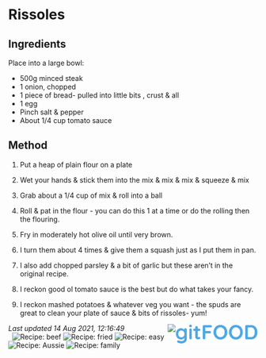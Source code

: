 # Rissoles

## Ingredients

Place into a large bowl:
- 500g minced steak
- 1 onion, chopped
- 1 piece of bread- pulled into little bits , crust & all
- 1 egg
- Pinch salt & pepper
- About 1/4 cup tomato sauce

## Method 

1. Put a heap of plain flour on a plate

2. Wet your hands & stick them into the mix & mix & mix & squeeze & mix

3. Grab about a 1/4 cup of mix & roll into a ball
4. Roll & pat in the flour - you can do this 1 at a time or do the rolling then the flouring.

5. Fry in moderately hot olive oil until very brown.

6. I turn them about 4 times & give them a squash just as I put them in pan.

7. I also add chopped parsley & a bit of garlic but these aren’t in the original recipe.

8. I reckon good ol tomato sauce is the best but do what takes your fancy.

9. I reckon mashed potatoes & whatever veg you want - the spuds are great to clean your plate of sauce & bits of rissoles- yum!

*Last updated 14 Aug 2021, 12:16:49*&nbsp;
&nbsp;
&nbsp;
&nbsp;
<img src="../logo.png" width="33%" align="right" />&nbsp;
&nbsp;
&nbsp;
&nbsp;
<img src="https://profile-counter.glitch.me/fexofenadine_rissoles/count.svg" height="20" align="right" />&nbsp;
&nbsp;
&nbsp;
&nbsp;
![Recipe: beef](https://img.shields.io/badge/tag-beef-blue.svg) ![Recipe: fried](https://img.shields.io/badge/tag-fried-blue.svg) ![Recipe: easy](https://img.shields.io/badge/tag-easy-blue.svg) ![Recipe: Aussie](https://img.shields.io/badge/tag-Aussie-blue.svg) ![Recipe: family](https://img.shields.io/badge/tag-family-blue.svg)